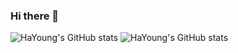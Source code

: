 ### Hi there 👋

<!--
**ha02e/ha02e** is a ✨ _special_ ✨ repository because its `README.md` (this file) appears on your GitHub profile.

Here are some ideas to get you started:

- 🔭 I’m currently working on ...
- 🌱 I’m currently learning ...
- 👯 I’m looking to collaborate on ...
- 🤔 I’m looking for help with ...
- 💬 Ask me about ...
- 📫 How to reach me: ...
- 😄 Pronouns: ...
- ⚡ Fun fact: ...
-->
![HaYoung's GitHub stats](https://github-readme-stats.vercel.app/api?username=ha02e&theme=vue-dark_icons=true)
![HaYoung's GitHub stats](https://github-readme-stats.vercel.app/api?username=ha02e&show_icons=true&theme=vue-dark)
